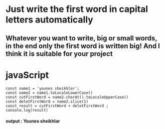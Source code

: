 # Just write the first word in capital letters automatically
## Whatever you want to write, big or small words, in the end only the first word is written big! And I think it is suitable for your project

# javaScript

```
const name1 = 'younes sheikhlar';
const name2 = name1.toLocaleLowerCase()
const cutFirstWord = name2.charAt().toLocaleUpperCase()
const deletFirstWord = name2.slice(1)
const result = cutFirstWord + deletFirstWord ;
console.log(result)

```
#### output : Younes sheikhlar
